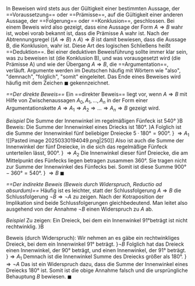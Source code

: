 In Beweisen wird stets aus der Gültigkeit einer bestimmten Aussage, der ==Voraussetzung== oder ==Prämisse==, auf die Gültigkeit einer anderen Aussage, der ==Folgerung== oder ==Konklusion==, geschlossen. Bei einem Beweis wird also gezeigt, dass eine Aussage der Form $A\Rightarrow B$ wahr ist, wobei vorab bekannt ist, dass die Prämisse A wahr ist. Nach der Abtrennungsregel $((A\Rightarrow B)\wedge A)\Rightarrow B$ ist damit bewiesen, dass die Aussage B, die Konklusion, wahr ist. Diese Art des logischen Schließens heißt ==Deduktion==.
Bei einer deduktiven Beweisführung sollte immer klar sein, was zu beweisen ist (die Konklusion B), und was vorausgesetzt wird (die Prämisse A) und wie der Übergang $A\Rightarrow B$, die ==Argumentation==, verläuft. Argumente werden im Deutschen häufig mit Wörtern wie "also", "demnach", "folglich", "somit" eingeleitet. Das Ende eines Beweises wird häufig mit dem Zeichen $\blacksquare$ gekennzeichnet.

*==Der direkte Beweis==*
Ein ==direkter Beweis== liegt vor, wenn $A\Rightarrow B$ mit Hilfe von Zwischenaussagen $A_{0},A_{1},…,A_{n}$ in der Form einer Argumentationskette $A\Rightarrow A_{1}\Rightarrow A_{2}\Rightarrow…\Rightarrow A_{n}\Rightarrow B$ gezeigt wird.

*Beispiel*
Die Summe der Innenwinkel im regelmäßigen Fünfeck ist $540°$ }B
Beweis:
Die Summe der Innenwinkel eines Driecks ist $180°$. }A
Folglich ist die Summe der Innenwinkel fünf beliebiger Dreiecke $5\cdot 180°=900°$. } $\Rightarrow A_{1}$
![[Pasted image 20250330194049.png|250]]
Also ist auch die Summe der Innenwinkel der fünf Dreiecke, in die sich das regelmäßige Fünfeck unterteilen lässt, $900°$. } $\Rightarrow A_{2}$
Die Innenwinkel dieser fünf Dreiecke, die am Mittelpunkt des Fünfecks liegen betragen zusammen $360°$. Sie tragen nicht zur Summe der Innenwinkel des Fünfecks bei. Somit ist diese Summe $900°-360°=540°$. } $\Rightarrow B$ $\blacksquare$ 

*==Der indirekte Beweis (Beweis durch Widerspruch, Reductio ad absurdum)==*
Häufig ist es leichter, statt der Schlussfolgerung $A\Rightarrow B$ die Schlussfolgerung $\neg B\Rightarrow \neg A$ zu zeigen. Nach der Kotraposition der Implikation sind beide Schlussfolgerungen gleichbedeutend. Man leitet also ausgehend von der Annahme $\neg B$ einen Widerspruch zu $A$ ab.

*Beispiel*
Zu zeigen:
Ein Dreieck, bei dem ein Innenwinkel $91°$beträgt ist nicht rechtwinklig. }B

Beweis (durch Widerspruch):
Wir nehmen an es gäbe ein rechtwinkliges Dreieck, bei dem ein Innenwinkel $91°$ beträgt. }$\neg B$
Folglich hat das Dreieck einen Innenwinkel, der $90°$ beträgt, und einen Innenwinkel, der $91°$ beträgt. }$\Rightarrow A_{1}$
Demnach ist die Innenwinkel Summe des Dreiecks größer als $180°$. }$\Rightarrow \neg A$
Das ist ein Widerspruch dazu, dass die Summe der Innenwinkel eines Dreiecks $180°$ ist. Somit ist die obige Annahme falsch und die ursprüngliche Behauptung $B$ bewiesen. $\blacksquare$